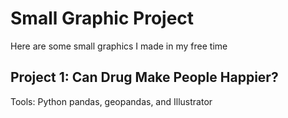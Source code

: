 # Small Graphic Project

Here are some small graphics I made in my free time

## Project 1: Can Drug Make People Happier?

Tools: Python pandas, geopandas, and Illustrator